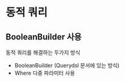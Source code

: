 # 동적 쿼리

## BooleanBuilder 사용
동적 쿼리를 해결하는 두가지 방식
- BooleanBuilder (Querydsl 문서에 있는 방식)
- Where 다중 파라미터 사용

